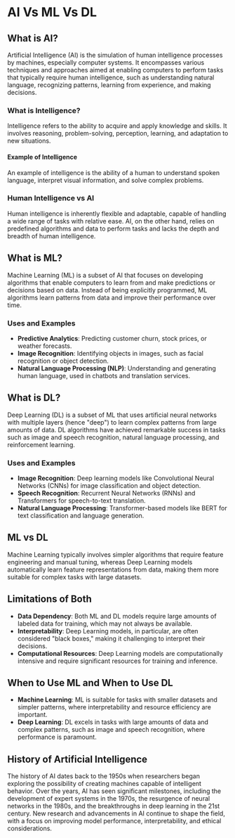 # AI Vs ML Vs DL

## What is AI?

Artificial Intelligence (AI) is the simulation of human intelligence processes by machines, especially computer systems. It encompasses various techniques and approaches aimed at enabling computers to perform tasks that typically require human intelligence, such as understanding natural language, recognizing patterns, learning from experience, and making decisions.

### What is Intelligence?

Intelligence refers to the ability to acquire and apply knowledge and skills. It involves reasoning, problem-solving, perception, learning, and adaptation to new situations.

#### Example of Intelligence

An example of intelligence is the ability of a human to understand spoken language, interpret visual information, and solve complex problems.

### Human Intelligence vs AI

Human intelligence is inherently flexible and adaptable, capable of handling a wide range of tasks with relative ease. AI, on the other hand, relies on predefined algorithms and data to perform tasks and lacks the depth and breadth of human intelligence.

## What is ML?

Machine Learning (ML) is a subset of AI that focuses on developing algorithms that enable computers to learn from and make predictions or decisions based on data. Instead of being explicitly programmed, ML algorithms learn patterns from data and improve their performance over time.

### Uses and Examples

- **Predictive Analytics**: Predicting customer churn, stock prices, or weather forecasts.
- **Image Recognition**: Identifying objects in images, such as facial recognition or object detection.
- **Natural Language Processing (NLP)**: Understanding and generating human language, used in chatbots and translation services.

## What is DL?

Deep Learning (DL) is a subset of ML that uses artificial neural networks with multiple layers (hence "deep") to learn complex patterns from large amounts of data. DL algorithms have achieved remarkable success in tasks such as image and speech recognition, natural language processing, and reinforcement learning.

### Uses and Examples

- **Image Recognition**: Deep learning models like Convolutional Neural Networks (CNNs) for image classification and object detection.
- **Speech Recognition**: Recurrent Neural Networks (RNNs) and Transformers for speech-to-text translation.
- **Natural Language Processing**: Transformer-based models like BERT for text classification and language generation.

## ML vs DL

Machine Learning typically involves simpler algorithms that require feature engineering and manual tuning, whereas Deep Learning models automatically learn feature representations from data, making them more suitable for complex tasks with large datasets.

## Limitations of Both

- **Data Dependency**: Both ML and DL models require large amounts of labeled data for training, which may not always be available.
- **Interpretability**: Deep Learning models, in particular, are often considered "black boxes," making it challenging to interpret their decisions.
- **Computational Resources**: Deep Learning models are computationally intensive and require significant resources for training and inference.

## When to Use ML and When to Use DL

- **Machine Learning**: ML is suitable for tasks with smaller datasets and simpler patterns, where interpretability and resource efficiency are important.
- **Deep Learning**: DL excels in tasks with large amounts of data and complex patterns, such as image and speech recognition, where performance is paramount.

## History of Artificial Intelligence

The history of AI dates back to the 1950s when researchers began exploring the possibility of creating machines capable of intelligent behavior. Over the years, AI has seen significant milestones, including the development of expert systems in the 1970s, the resurgence of neural networks in the 1980s, and the breakthroughs in deep learning in the 21st century. New research and advancements in AI continue to shape the field, with a focus on improving model performance, interpretability, and ethical considerations.

